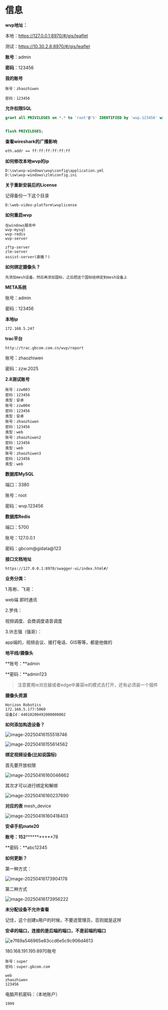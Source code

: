 # 信息

**wvp地址：**

本地：https://127.0.0.1:8970/#/gis/leaflet

测试：https://10.30.2.8:8970/#/gis/leaflet

**账号**：admin

**密码**：123456

**我的账号**

```
账号：zhaozhiwen

密码：123456
```

**允许权限SQL**

```sql
grant all PRIVILEGES on *.* to 'root'@'%' IDENTIFIED by 'wvp.123456' with GRANT OPTION;


flush PRIVILEGES;
```

**查看wireshark的广播影响**

```txt
eth.addr == ff:ff:ff:ff:ff:ff
```

**如何修改本地wvp的ip**

```
D:\sw\wvp-windows\wvp\config\application.yml
D:\sw\wvp-windows\zlm\config.ini
```

**关于重新安装后的License**

记得备份一下这个目录

```
D:\web-video-platform\wvplicense
```

**如何重启wvp**

```
在windows服务中
wvp-mysql
wvp-redis
wvp-server

zftp-server
zlm-server
assist-server(直播？)
```

**如何绑定摄像头？**

```
先添加mesh设备，然后再添加国标，之后把这个国标给绑定到mesh设备上
```

**META系统**

账号：admin

密码：123456

**本地ip**

```
172.168.5.247
```

**trac平台**

```
http://trac.gbcom.com.cn/wvp/report
```

账号：zhaozhiwen

密码：zzw.2025

**2.8测试账号**

```
账号：zzw003
密码：123456
类型：安卓
账号：zzw004
密码：123456
类型：安卓
账号：zhaozhiwen
密码：123456
类型：web
账号：zhaozhiwen2
密码：123456
类型：web
账号：zhaozhiwen3
密码：123456
类型：web
```

**数据库MySQL**

端口：3380

账号：root

密码：wvp.123456

**数据库Redis**

端口：5700

账号：127.0.0.1

密码：gbcom@gidata@123

**接口文档地址**

```url
https://127.0.0.1:8970/swagger-ui/index.html#/
```

**业务分类：**

1.陈彬、飞哥：

web端 即时通讯

2.罗伟：

视频调度、会商调度语音调度

3.许志强（强哥）：

app端的，视频会议、接打电话、GIS等等，都是他做的

**地平线/摄像头**

**账号：**admin

**密码：**admin123

> 注意要用ie浏览器或者edge中兼容ie的模式去打开，还有必须装一个插件

**摄像头资源**

```
Horizon Robotics
172.168.5.177:5060
设备Id：44010200492000000002
```

**如何添加构造设备？**

![image-20250416155518746](assets/image-20250416155518746.png)

![image-20250416155614562](assets/image-20250416155614562.png)

**绑定视频设备(比如说国标)**

首先要开放权限

![image-20250416160046662](assets/image-20250416160046662.png)

其次才可以进行绑定和解绑

![image-20250416160237690](assets/image-20250416160237690.png)

**对应的表** mesh_device

![image-20250416160418403](assets/image-20250416160418403.png)

**安卓手机mate20**

**账号：**152***************78

**密码：**abc12345

**如何更新？**

第一种方式：

![image-20250416173904178](assets/image-20250416173904178.png)

第二种方式

![image-20250416173956222](assets/image-20250416173956222.png)

**未分配设备不允许查看**

记住，这个创建s用户的时候，不要选管理员，否则就是这样

**安卓的端口，连接的是后端的端口，不是前端的端口**

![e7f89a546965e83ccd6e5c9c906d4613](assets/e7f89a546965e83ccd6e5c9c906d4613.jpg)

 180.168.191.195:8970账号

```
账号：super
密码：super.gbcom.com

web
zhaozhiwen
123456
```

电脑开机密码：（本地账户）

```
1999
```

